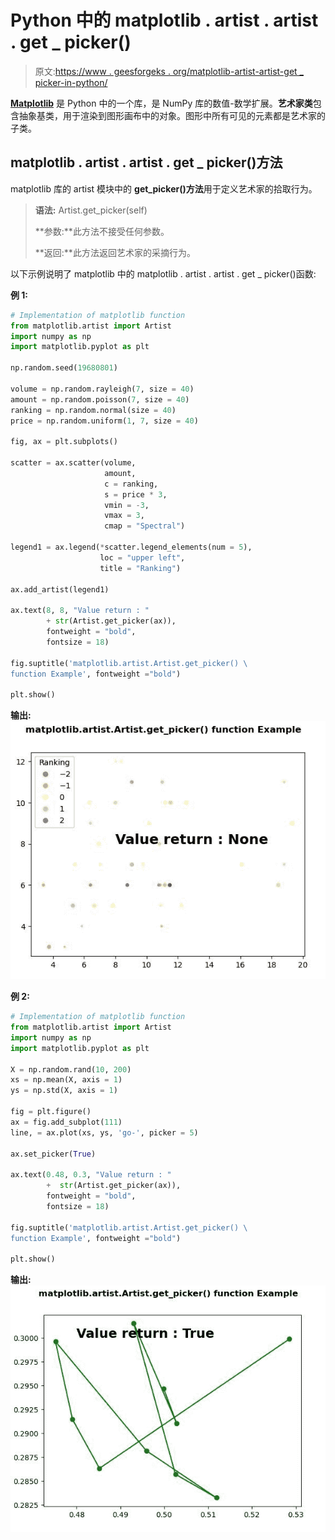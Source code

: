 # Python 中的 matplotlib . artist . artist . get _ picker()

> 原文:[https://www . geesforgeks . org/matplotlib-artist-artist-get _ picker-in-python/](https://www.geeksforgeeks.org/matplotlib-artist-artist-get_picker-in-python/)

**[Matplotlib](https://www.geeksforgeeks.org/python-introduction-matplotlib/)** 是 Python 中的一个库，是 NumPy 库的数值-数学扩展。**艺术家类**包含抽象基类，用于渲染到图形画布中的对象。图形中所有可见的元素都是艺术家的子类。

## matplotlib . artist . artist . get _ picker()方法

matplotlib 库的 artist 模块中的 **get_picker()方法**用于定义艺术家的拾取行为。

> **语法:** Artist.get_picker(self)
> 
> **参数:**此方法不接受任何参数。
> 
> **返回:**此方法返回艺术家的采摘行为。

以下示例说明了 matplotlib 中的 matplotlib . artist . artist . get _ picker()函数:

**例 1:**

```py
# Implementation of matplotlib function
from matplotlib.artist import Artist
import numpy as np 
import matplotlib.pyplot as plt 

np.random.seed(19680801) 

volume = np.random.rayleigh(7, size = 40) 
amount = np.random.poisson(7, size = 40) 
ranking = np.random.normal(size = 40) 
price = np.random.uniform(1, 7, size = 40) 

fig, ax = plt.subplots() 

scatter = ax.scatter(volume, 
                     amount, 
                     c = ranking, 
                     s = price * 3, 
                     vmin = -3,  
                     vmax = 3, 
                     cmap = "Spectral") 

legend1 = ax.legend(*scatter.legend_elements(num = 5), 
                    loc = "upper left", 
                    title = "Ranking") 

ax.add_artist(legend1) 

ax.text(8, 8, "Value return : "
        + str(Artist.get_picker(ax)), 
        fontweight = "bold", 
        fontsize = 18) 

fig.suptitle('matplotlib.artist.Artist.get_picker() \
function Example', fontweight ="bold") 

plt.show()
```

**输出:**
![](img/27e87bf9d2cac15a979122ee24c1e9ff.png)

**例 2:**

```py
# Implementation of matplotlib function
from matplotlib.artist import Artist
import numpy as np 
import matplotlib.pyplot as plt 

X = np.random.rand(10, 200) 
xs = np.mean(X, axis = 1) 
ys = np.std(X, axis = 1) 

fig = plt.figure() 
ax = fig.add_subplot(111) 
line, = ax.plot(xs, ys, 'go-', picker = 5) 

ax.set_picker(True) 

ax.text(0.48, 0.3, "Value return : " 
        +  str(Artist.get_picker(ax)), 
        fontweight = "bold", 
        fontsize = 18) 

fig.suptitle('matplotlib.artist.Artist.get_picker() \
function Example', fontweight ="bold") 

plt.show()
```

**输出:**
![](img/ff037cdf6d3ac0bf3a74433884b10e3f.png)